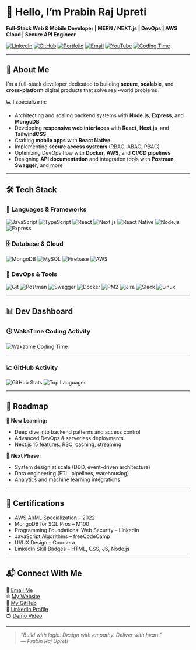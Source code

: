 # 👋 Hello, I’m Prabin Raj Upreti

**Full-Stack Web & Mobile Developer | MERN / NEXT.js | DevOps | AWS Cloud | Secure API Engineer**

[![LinkedIn](https://img.shields.io/badge/LinkedIn-blue?style=for-the-badge&logo=linkedin&logoColor=white)](https://linkedin.com/in/prabinrajupreti)
[![GitHub](https://img.shields.io/badge/GitHub-000?style=for-the-badge&logo=github&logoColor=white)](https://github.com/PrabinUpreti)
[![Portfolio](https://img.shields.io/badge/Portfolio-222?style=for-the-badge&logo=firefox-browser&logoColor=white)](https://prabinrajupreti.com.np)
[![Email](https://img.shields.io/badge/Gmail-D14836?style=for-the-badge&logo=gmail&logoColor=white)](mailto:upretirajprabin@gmail.com)
[![YouTube](https://img.shields.io/badge/Demo_Video-FF0000?style=for-the-badge&logo=youtube&logoColor=white)](https://youtu.be/Lgh4POoUa2E)
[![Coding Time](https://wakatime.com/badge/user/0909edbf-7706-45ed-bf9e-d8a2f4a21f28.svg)](https://wakatime.com/@0909edbf-7706-45ed-bf9e-d8a2f4a21f28)


---

## 🧠 About Me

I’m a full-stack developer dedicated to building **secure**, **scalable**, and **cross-platform** digital products that solve real-world problems.

💻 I specialize in:
- Architecting and scaling backend systems with **Node.js**, **Express**, and **MongoDB**
- Developing **responsive web interfaces** with **React**, **Next.js**, and **TailwindCSS**
- Crafting **mobile apps** with **React Native**
- Implementing **secure access systems** (RBAC, ABAC, PBAC)
- Optimizing DevOps flow with **Docker**, **AWS**, and **CI/CD pipelines**
- Designing **API documentation** and integration tools with **Postman**, **Swagger**, and more

---

## 🛠️ Tech Stack

### 🚀 Languages & Frameworks
![JavaScript](https://img.shields.io/badge/JavaScript-F7DF1E?style=flat&logo=javascript&logoColor=black)
![TypeScript](https://img.shields.io/badge/TypeScript-3178C6?style=flat&logo=typescript&logoColor=white)
![React](https://img.shields.io/badge/React-20232A?style=flat&logo=react&logoColor=61DAFB)
![Next.js](https://img.shields.io/badge/Next.js-000?style=flat&logo=nextdotjs&logoColor=white)
![React Native](https://img.shields.io/badge/React_Native-20232A?style=flat&logo=react&logoColor=61DAFB)
![Node.js](https://img.shields.io/badge/Node.js-339933?style=flat&logo=nodedotjs&logoColor=white)
![Express](https://img.shields.io/badge/Express.js-000000?style=flat&logo=express&logoColor=white)

### 🗄️ Database & Cloud
![MongoDB](https://img.shields.io/badge/MongoDB-47A248?style=flat&logo=mongodb&logoColor=white)
![MySQL](https://img.shields.io/badge/MySQL-005E87?style=flat&logo=mysql&logoColor=white)
![Firebase](https://img.shields.io/badge/Firebase-FFCA28?style=flat&logo=firebase&logoColor=black)
![AWS](https://img.shields.io/badge/AWS-232F3E?style=flat&logo=amazonaws&logoColor=white)

### 🧰 DevOps & Tools
![Git](https://img.shields.io/badge/Git-E44C30?style=flat&logo=git&logoColor=white)
![Postman](https://img.shields.io/badge/Postman-FF6C37?style=flat&logo=postman&logoColor=white)
![Swagger](https://img.shields.io/badge/Swagger-85EA2D?style=flat&logo=swagger&logoColor=black)
![Docker](https://img.shields.io/badge/Docker-2496ED?style=flat&logo=docker&logoColor=white)
![PM2](https://img.shields.io/badge/PM2-2B037A?style=flat)
![Jira](https://img.shields.io/badge/Jira-0052CC?style=flat&logo=jira&logoColor=white)
![Slack](https://img.shields.io/badge/Slack-4A154B?style=flat&logo=slack&logoColor=white)
![Linux](https://img.shields.io/badge/Linux-FCC624?style=flat&logo=linux&logoColor=black)

---

## 📊 Dev Dashboard

### 🕒 WakaTime Coding Activity

<!-- Replace these with actual share links from your WakaTime account -->
![Wakatime Coding Time](https://github-readme-stats.vercel.app/api/wakatime?username=prabinrajupreti&layout=compact&hide=other)

---

### 📈 GitHub Activity

![GitHub Stats](https://github-readme-stats.vercel.app/api?username=PrabinUpreti&show_icons=true&theme=tokyonight&count_private=true)
![Top Languages](https://github-readme-stats.vercel.app/api/top-langs/?username=PrabinUpreti&layout=compact&theme=tokyonight)
<!-- ![GitHub Streak](https://github-readme-streak-stats.herokuapp.com?user=PrabinUpreti&theme=tokyonight) -->

---

## 🧭 Roadmap

🔹 **Now Learning:**
- Deep dive into backend patterns and access control
- Advanced DevOps & serverless deployments
- Next.js 15 features: RSC, caching, streaming

🔮 **Next Phase:**
- System design at scale (DDD, event-driven architecture)
- Data engineering (ETL, pipelines, warehousing)
- Analytics and machine learning integrations

---

## 🧾 Certifications

- AWS AI/ML Specialization – 2022  
- MongoDB for SQL Pros – M100  
- Programming Foundations: Web Security – LinkedIn  
- JavaScript Algorithms – freeCodeCamp  
- UI/UX Design – Coursera  
- LinkedIn Skill Badges – HTML, CSS, JS, Node.js  

---

## 📬 Connect With Me

📧 [Email Me](mailto:upretirajprabin@gmail.com)  
🌐 [My Website](https://prabinrajupreti.com.np)  
🐙 [My GitHub](https://github.com/PrabinUpreti)  
💼 [LinkedIn Profile](https://linkedin.com/in/prabinrajupreti)  
📺 [Demo Video](https://youtu.be/Lgh4POoUa2E)

---

> _“Build with logic. Design with empathy. Deliver with heart.”_  
> — *Prabin Raj Upreti*
